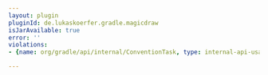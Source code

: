 ```yaml
---
layout: plugin
pluginId: de.lukaskoerfer.gradle.magicdraw
isJarAvailable: true
error: ''
violations:
- {name: org/gradle/api/internal/ConventionTask, type: internal-api-usage}

---
```

